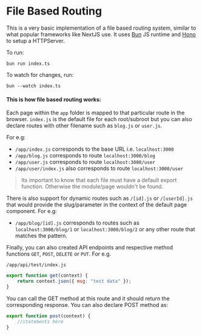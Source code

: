 # File Based Routing

This is a very basic implementation of a file based routing system, similar to what popular frameworks like NextJS use. It uses [Bun](https://bun.sh) JS runtime and [Hono](https://hono.dev/) to setup a HTTPServer.

To run:

`bun run index.ts`

To watch for changes, run:

`bun --watch index.ts`

#### This is how file based routing works:

Each page within the `app` folder is mapped to that particular route in the browser. `index.js` is the default file for each root/subroot but you can also declare routes with other filename such as `blog.js` or `user.js`.

For e.g:

-   `/app/index.js` corresponds to the base URL i.e. `localhost:3000`
-   `/app/blog.js` corresponds to route `localhost:3000/blog`
-   `/app/user.js` corresponds to route `localhost:3000/user`
-   `/app/user/index.js` also corresponds to route `localhost:3000/user`

> Its important to know that each file must have a default export function. Otherwise the module/page wouldn't be found.

There is also support for dynamic routes such as `/[id].js` or `/[userId].js` that would provide the slug/parameter in the context of the default page component. For e.g:

-   `/app/blog/[id].js` corresponds to routes such as `localhost:3000/blog/1` or `localhost:3000/blog/2` or any other route that matches the pattern.

Finally, you can also created API endpoints and respective method functions `GET`, `POST`, `DELETE` or `PUT`.
For e.g.

`/app/api/test/index.js`

```js
export function get(context) {
    return context.json({ msg: "test data" });
}
```

You can call the GET method at this route and it should return the corresponding response. You can also declare POST method as:

```js
export function post(context) {
    //statements here
}
```
